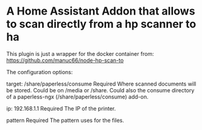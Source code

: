 # A Home Assistant Addon that allows to scan directly from a hp scanner to ha

This plugin is just a wrapper for the docker container from: https://github.com/manuc66/node-hp-scan-to

The configuration options: 

target: /share/paperless/consume
Required
Where scanned documents will be stored. 
Could be on /media or /share. Could also the consume directory of a paperless-ngx (/share/paperless/consume) add-on.

ip: 192.168.1.1
Required
The IP of the printer.

pattern
Required
The pattern uses for the files.